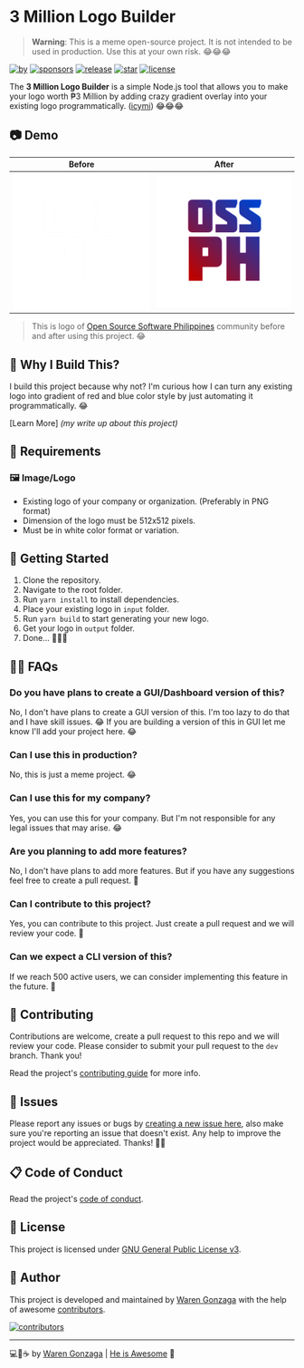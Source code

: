 # 3 Million Logo Builder

> **Warning**: This is a meme open-source project. It is not intended to be used in production. Use this at your own risk. 😂😂😂

[![by](https://img.shields.io/badge/by-Waren%20Gonzaga-blue.svg?labelColor=181717&style=flat-square)](https://github.com/warengonzaga) [![sponsors](https://img.shields.io/badge/sponsor-%E2%9D%A4-%23db61a2.svg?&logo=github&logoColor=white&labelColor=181717&style=flat-square)](https://github.com/sponsors/warengonzaga) [![release](https://img.shields.io/github/release/warengonzaga/3m-logo-builder.svg?logo=github&labelColor=181717&color=green&style=flat-square)](https://github.com/warengonzaga/3m-logo-builder/releases) [![star](https://img.shields.io/github/stars/warengonzaga/3m-logo-builder.svg?&logo=github&labelColor=181717&color=yellow&style=flat-square)](https://github.com/warengonzaga/3m-logo-builder/stargazers) [![license](https://img.shields.io/github/license/warengonzaga/3m-logo-builder.svg?&logo=github&labelColor=181717&style=flat-square)](https://github.com/warengonzaga/3m-logo-builder/blob/main/license)

The **3 Million Logo Builder** is a simple Node.js tool that allows you to make your logo worth ₱3 Million by adding crazy gradient overlay into your existing logo programmatically. ([icymi](https://mb.com.ph/2023/7/13/nagsasayang-ng-pera-house-probe-on-pagcor-s-new-logo-sought)) 😂😂😂

## 📷 Demo

| Before | After |
| :---: | :---: |
| ![before](./input/logo.png) | ![after](./output/logo-worth-3m.png) |

> This is logo of [Open Source Software Philippines](https://ossph.org) community before and after using this project. 😂

## 🤔 Why I Build This?

I build this project because why not? I'm curious how I can turn any existing logo into gradient of red and blue color style by just automating it programmatically. 😂

[Learn More] _(my write up about this project)_

## 📝 Requirements

### 🖼️ Image/Logo

- Existing logo of your company or organization. (Preferably in PNG format)
- Dimension of the logo must be 512x512 pixels.
- Must be in white color format or variation.

## 🚀 Getting Started

1. Clone the repository.
2. Navigate to the root folder.
3. Run `yarn install` to install dependencies.
4. Place your existing logo in `input` folder.
5. Run `yarn build` to start generating your new logo.
6. Get your logo in `output` folder.
7. Done... 🎉🎉🎉

## 🙋‍♂️ FAQs

### Do you have plans to create a GUI/Dashboard version of this?

No, I don't have plans to create a GUI version of this. I'm too lazy to do that and I have skill issues. 😂 If you are building a version of this in GUI let me know I'll add your project here. 😂

### Can I use this in production?

No, this is just a meme project. 😂

### Can I use this for my company?

Yes, you can use this for your company. But I'm not responsible for any legal issues that may arise. 😂

### Are you planning to add more features?

No, I don't have plans to add more features. But if you have any suggestions feel free to create a pull request. 🫡

### Can I contribute to this project?

Yes, you can contribute to this project. Just create a pull request and we will review your code. 🙏

### Can we expect a CLI version of this?

If we reach 500 active users, we can consider implementing this feature in the future. 👀

## 🎯 Contributing

Contributions are welcome, create a pull request to this repo and we will review your code. Please consider to submit your pull request to the `dev` branch. Thank you!

Read the project's [contributing guide](./contributing.md) for more info.

## 🐛 Issues

Please report any issues or bugs by [creating a new issue here](https://github.com/warengonzaga/3m-logo-builder/issues/new/choose), also make sure you're reporting an issue that doesn't exist. Any help to improve the project would be appreciated. Thanks! 🙏✨

## 📋 Code of Conduct

Read the project's [code of conduct](./code_of_conduct.md).

## 📃 License

This project is licensed under [GNU General Public License v3](https://opensource.org/licenses/GPL-3.0).

## 📝 Author

This project is developed and maintained by [Waren Gonzaga](https://github.com/warengonzaga) with the help of awesome [contributors](https://github.com/warengonzaga/3m-logo-builder/graphs/contributors).

[![contributors](https://contrib.rocks/image?repo=warengonzaga/3m-logo-builder)](https://github.com/warengonzaga/3m-logo-builder/graphs/contributors)

---

💻💖☕ by [Waren Gonzaga](https://warengonzaga.com) | [He is Awesome](https://www.youtube.com/watch?v=HHrxS4diLew&t=44s) 🙏
